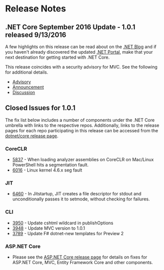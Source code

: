 # Release Notes

## .NET Core September 2016 Update - 1.0.1 released 9/13/2016

A few highlights on this release can be read about on the [.NET Blog](https://devblogs.microsoft.com/dotnet/) and if you haven't already discovered the updated [.NET Portal](https://go.microsoft.com/fwlink/?LinkID=798306), make that your next destination for getting started with .NET Core.

This release coincides with a security advisory for MVC. See the following for additional details.

* [Advisory](https://learn.microsoft.com/security-updates/SecurityAdvisories/2016/3181759)
* [Announcement](https://github.com/aspnet/Announcements/issues/203)
* [Discussion](https://github.com/aspnet/Mvc/issues/5271)

## Closed Issues for 1.0.1

The fix list below includes a number of components under the .NET Core umbrella with links to the respective repos. Additionally, links to the release pages for each repo participating in this release can be accessed from the [dotnet/core release page](https://github.com/dotnet/core/releases/tag/1.0.1).

### CoreCLR

* [5837](https://github.com/dotnet/coreclr/issues/5837) - When loading analyzer assemblies on CoreCLR on Mac/Linux PowerShell hits a segmentation fault.
* [6016](https://github.com/dotnet/coreclr/issues/6016) - Linux kernel 4.6.x seg fault

### JIT

* [6460](https://github.com/dotnet/coreclr/issues/6460) - In Jitstartup, JIT creates a file descriptor for stdout and unconditionally passes it to setmode, without checking for failures.

### CLI

* [3950](https://github.com/dotnet/cli/pull/3950) - Update cshtml wildcard in publishOptions
* [3948](https://github.com/dotnet/cli/pull/3948) - Update MVC version to 1.0.1
* [3789](https://github.com/dotnet/cli/pull/3789) - Update F# dotnet-new templates for Preview 2

### ASP.NET Core

* Please see the [ASP.NET Core release page](https://github.com/aspnet/home/releases/1.0.1) for details on fixes for ASP.NET Core, MVC, Entity Framework Core and other components.
